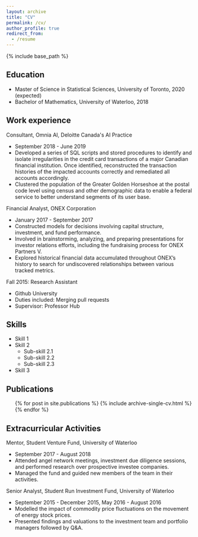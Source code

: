```yaml
---
layout: archive
title: "CV"
permalink: /cv/
author_profile: true
redirect_from:
  - /resume
---
```


{% include base_path %}

## Education
* Master of Science in Statistical Sciences, University of Toronto, 2020 (expected)
* Bachelor of Mathematics, University of Waterloo, 2018

## Work experience
Consultant, Omnia AI, Deloitte Canada's AI Practice
* September 2018 - June 2019
* Developed a series of SQL scripts and stored procedures to identify and isolate irregularities in the credit card transactions of a major Canadian financial institution. Once identified, reconstructed the transaction histories of the impacted accounts correctly and remediated all accounts accordingly.
* Clustered the population of the Greater Golden Horseshoe at the postal code level using census and other demographic data to enable a federal service to better understand segments of its user base.

Financial Analyst, ONEX Corporation
* January 2017 - September 2017
* Constructed models for decisions involving capital structure, investment, and fund performance.
*	Involved in brainstorming, analyzing, and preparing presentations for investor relations efforts, including the fundraising process for ONEX Partners V.
*	Explored historical financial data accumulated throughout ONEX’s history to search for undiscovered relationships between various tracked metrics.

Fall 2015: Research Assistant
* Github University
* Duties included: Merging pull requests
* Supervisor: Professor Hub
  
## Skills
* Skill 1
* Skill 2
  * Sub-skill 2.1
  * Sub-skill 2.2
  * Sub-skill 2.3
* Skill 3

## Publications
  <ul>{% for post in site.publications %}
    {% include archive-single-cv.html %}
  {% endfor %}</ul>

  
## Extracurricular Activities
Mentor, Student Venture Fund, University of Waterloo
* September 2017 - August 2018
* Attended angel network meetings, investment due diligence sessions, and performed research over prospective investee companies. 
* Managed the fund and guided new members of the team in their activities.

Senior Analyst, Student Run Investment Fund, University of Waterloo
* September 2015 - December 2015, May 2016 - August 2016
* Modelled the impact of commodity price fluctuations on the movement of energy stock prices.
* Presented findings and valuations to the investment team and portfolio managers followed by Q&A.

